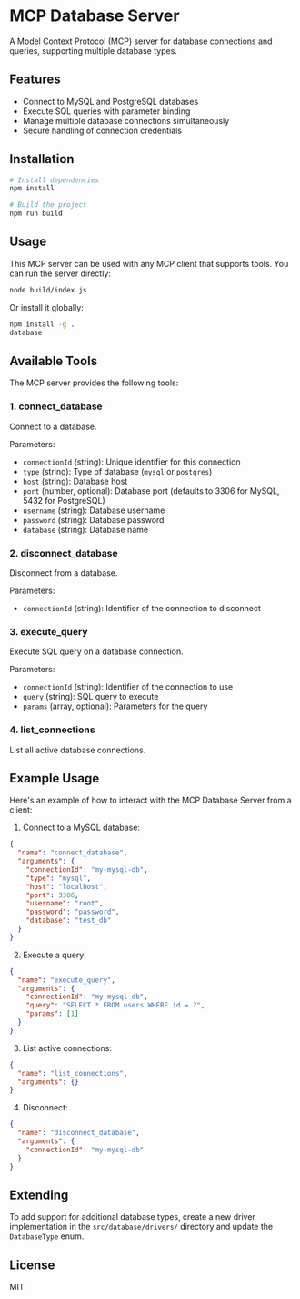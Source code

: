 # MCP Database Server

A Model Context Protocol (MCP) server for database connections and queries, supporting multiple database types.

## Features

- Connect to MySQL and PostgreSQL databases
- Execute SQL queries with parameter binding
- Manage multiple database connections simultaneously
- Secure handling of connection credentials

## Installation

```bash
# Install dependencies
npm install

# Build the project
npm run build
```

## Usage

This MCP server can be used with any MCP client that supports tools. You can run the server directly:

```bash
node build/index.js
```

Or install it globally:

```bash
npm install -g .
database
```

## Available Tools

The MCP server provides the following tools:

### 1. connect_database

Connect to a database.

Parameters:
- `connectionId` (string): Unique identifier for this connection
- `type` (string): Type of database (`mysql` or `postgres`)
- `host` (string): Database host
- `port` (number, optional): Database port (defaults to 3306 for MySQL, 5432 for PostgreSQL)
- `username` (string): Database username
- `password` (string): Database password
- `database` (string): Database name

### 2. disconnect_database

Disconnect from a database.

Parameters:
- `connectionId` (string): Identifier of the connection to disconnect

### 3. execute_query

Execute SQL query on a database connection.

Parameters:
- `connectionId` (string): Identifier of the connection to use
- `query` (string): SQL query to execute
- `params` (array, optional): Parameters for the query

### 4. list_connections

List all active database connections.

## Example Usage

Here's an example of how to interact with the MCP Database Server from a client:

1. Connect to a MySQL database:
```json
{
  "name": "connect_database",
  "arguments": {
    "connectionId": "my-mysql-db",
    "type": "mysql",
    "host": "localhost",
    "port": 3306,
    "username": "root",
    "password": "password",
    "database": "test_db"
  }
}
```

2. Execute a query:
```json
{
  "name": "execute_query",
  "arguments": {
    "connectionId": "my-mysql-db",
    "query": "SELECT * FROM users WHERE id = ?",
    "params": [1]
  }
}
```

3. List active connections:
```json
{
  "name": "list_connections",
  "arguments": {}
}
```

4. Disconnect:
```json
{
  "name": "disconnect_database",
  "arguments": {
    "connectionId": "my-mysql-db"
  }
}
```

## Extending

To add support for additional database types, create a new driver implementation in the `src/database/drivers/` directory and update the `DatabaseType` enum.

## License

MIT
